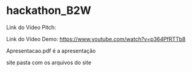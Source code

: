 # hackathon_B2W

Link do Vídeo Pitch: 

Link do Vídeo Demo: https://www.youtube.com/watch?v=p364PfRTTb8

Apresentacao.pdf é a apresentação

site pasta com os arquivos do site
